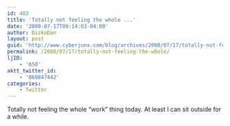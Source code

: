 ```yaml
---
id: 483
title: 'Totally not feeling the whole ...'
date: '2008-07-17T09:14:03-04:00'
author: DizkoDan
layout: post
guid: 'http://www.cyberjunx.com/blog/archives/2008/07/17/totally-not-feeling-the-whole/'
permalink: /2008/07/17/totally-not-feeling-the-whole/
ljID:
    - '650'
aktt_twitter_id:
    - '860847442'
categories:
    - Twitter
---
```


Totally not feeling the whole “work” thing today. At least I can sit outside for a while.